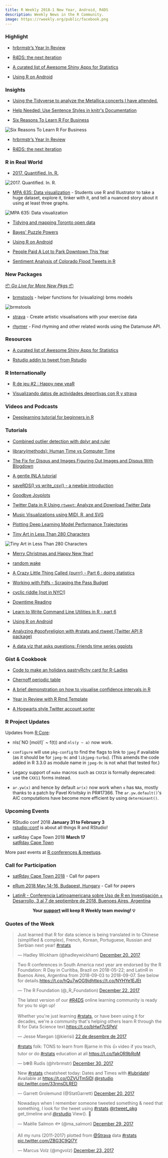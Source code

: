 ```yaml
---
title: R Weekly 2018-1 New Year, Android, R4DS
description: Weekly News in the R Community.
image: https://rweekly.org/public/facebook.png
---
```


###  Highlight

+ [hrbrmstr’s Year In Review](https://rud.is/rpubs/2017-year-in-review/)

+ [R4DS: the next iteration](https://medium.com/@kierisi/r4ds-the-next-iteration-d51e0a1b0b82)

+ [A curated list of Awesome Shiny Apps for Statistics](https://github.com/huyingjie/Awesome-shiny-apps-for-statistics)

+ [Using R on Android](http://selbydavid.com/2017/12/29/r-android/)


### Insights

+ [Using the Tidyverse to analyze the Metallica concerts I have attended. ](https://kgilds.rbind.io/2017/11/19/metallica-concerts-with-the-tidyverse/)

+ [Help Needed: Use Sentence Styles in knitr's Documentation](https://yihui.name/en/2017/12/sentence-styles-knitr/)

+ [Six Reasons To Learn R For Business](http://www.business-science.io/business/2017/12/27/six-reasons-to-use-R-for-business.html)

![Six Reasons To Learn R For Business](https://www.business-science.io/figure/source/2017-12-27-six-reasons-to-use-R-for-business/unnamed-chunk-1-1.png)

+ [hrbrmstr’s Year In Review](https://rud.is/rpubs/2017-year-in-review/)

+ [R4DS: the next iteration](https://medium.com/@kierisi/r4ds-the-next-iteration-d51e0a1b0b82)

### R in Real World

+ [2017. Quantified. In. R.](https://rud.is/b/2017/12/29/2017-quantified-in-r/)

![2017. Quantified. In. R.](https://i2.wp.com/rud.is/rpubs/2017-year-in-review/year-in-review_files/figure-html/tweet_length-1.png?zoom=3&resize=780%2C429&ssl=1)

+ [MPA 635: Data visualization](https://datavizf17.classes.andrewheiss.com/final-projects/) - Students use R and Illustrator to take a huge dataset, explore it, tinker with it, and tell a nuanced story about it using at least three graphs.

![MPA 635: Data visualization](https://datavizf17.classes.andrewheiss.com/final/dan-sisco/dan-sisco_final.png)

+ [Tidying and mapping Toronto open data](https://sharlagelfand.netlify.com/posts/tidying-toronto-open-data/)

+ [Bayes' Puzzle Powers](http://danielphadley.com/Bayes-538/)

+ [Using R on Android](http://selbydavid.com/2017/12/29/r-android/)

+ [People Paid A Lot to Park Downtown This Year](http://amyszczepanski.com/2017/12/29/people-paid-a-lot-to-park-downtown-this-year.html)

+ [Sentiment Analysis of Colorado Flood Tweets in R](https://earthdatascience.org/courses/earth-analytics/get-data-using-apis/sentiment-analysis-of-twitter-data-r/)


###  New Packages

<p class="added-hostname"><a href="https://rweekly.org/live" target="_blank" class="externalLink">📦 <i>Go Live for More New Pkgs</i> 📦</a></p>

+ [brmstools](https://mvuorre.github.io/brmstools/) - helper functions for (visualizing) brms models

![brmstools](https://mvuorre.github.io/brmstools/reference/figures/README-forest-1.png)

+ [strava](https://github.com/marcusvolz/strava) - Create artistic visualisations with your exercise data

+ [rhymer](https://landesbergn.github.io/rhymer/index.html) - Find rhyming and other related words using the Datamuse API.

###  Resources

+ [A curated list of Awesome Shiny Apps for Statistics](https://github.com/huyingjie/Awesome-shiny-apps-for-statistics)

+ [Rstudio addin to tweet from Rstudio](https://github.com/richarddmorey/tweetRcode)

###  R Internationally

+ [R de jeu #2 : Happy new yeaR](https://thinkr.fr/r-de-jeu-2-happy-new-year/)

+ [Visualizando datos de actividades deportivas con R y strava](http://liconoc.webs.upv.es/visualizando-datos-de-actividades-deportivas-con-r-y-strava/)


###  Videos and Podcasts

+ [Deeplearning tutorial for beginners in R](https://www.youtube.com/watch?v=uALv0VkPI30&feature=youtu.be)


###  Tutorials

+ [Combined outlier detection with dplyr and ruler](http://www.questionflow.org/2017/12/26/combined-outlier-detection-with-dplyr-and-ruler/)

+ [library(methods): Human Time vs Computer Time](https://yihui.name/en/2017/12/library-methods/)

+ [The Fix for Disqus and Images Figuring Out Images and Disqus With Blogdown](http://kgilds.rbind.io/2017/12/13/images/)

+ [A gentle INLA tutorial](https://www.precision-analytics.ca/blog-1/inla)

+ [saveRDS() vs write_csv() - a newbie introduction](https://roelandtn.frama.io/post/saverds-vs-write-csv/)

+ [Goodbye Joyplots](http://serialmentor.com/blog/2017/9/15/goodbye-joyplots)

+ [Twitter Data in R Using `rtweet`: Analyze and Download Twitter Data](https://earthdatascience.org/courses/earth-analytics/get-data-using-apis/use-twitter-api-r/)

+ [Music Visualizations using MIDI, R, and SVG](https://htmlpreview.github.io/?https://github.com/halhen/viz-pub/blob/master/mahler/code.html)

+ [Plotting Deep Learning Model Performance Trajectories](http://www.win-vector.com/blog/2017/12/plotting-deep-learning-model-performance-trajectories/)

+ [Tiny Art in Less Than 280 Characters](https://fronkonstin.com/2017/12/23/tiny-art-in-less-than-280-characters/)

![Tiny Art in Less Than 280 Characters](https://i0.wp.com/fronkonstin.com/wp-content/uploads/2017/12/sun.jpg?w=1200&ssl=1)

+ [Merry Christmas and Happy New Year!](http://blog.revolutionanalytics.com/2017/12/merry-christmas-and-happy-new-year.html)

+ [random wake](https://xianblog.wordpress.com/2017/12/27/random-wake/)

+ [A Crazy Little Thing Called {purrr} - Part 6 : doing statistics](http://colinfay.me/purrr-statistics/)

+ [Working with Pdfs - Scraping the Pass Budget](https://itsalocke.com/blog/working-with-pdfs---scraping-the-pass-budget/)

+ [cyclic riddle [not in NYC!]](https://xianblog.wordpress.com/2017/12/29/cyclic-riddle/)

+ [Downtime Reading](https://rviews.rstudio.com/2017/12/29/down-time-reading/)

+ [Learn to Write Command Line Utilities in R - part 6](http://blog.sellorm.com/2017/12/30/command-line-utilities-in-r-pt-6/)

+ [Using R on Android](http://selbydavid.com/2017/12/29/r-android/)

+ [Analyzing #goofyreligion with #rstats and rtweet (Twitter API R package)](https://rickpackblog.wordpress.com/2017/12/26/analyzing-goofyreligion-with-rstats-and-rtweet-twitter-api-r-package/)

+ [A data viz that asks questions: Friends time series ggplots](https://jesse.tw/post/friends-time-series-ggplots/)

### Gist & Cookbook

+ [Code to make an holidays pastryRchy card for R-Ladies](https://github.com/rladies/rladies_holidays)

+ [Chernoff periodic table](https://gist.github.com/baptiste/d4abfa8a6c095d659f8879af5ad9531b)

+ [A brief demonstration on how to visualise confidence intervals in R ](https://github.com/leonjessen/confidence_intervals_visualised)

+ [Year in Review with R Rmd Template](https://github.com/hrbrmstr/2017-year-in-review)

+ [A Hogwarts style Twitter account sorter](https://github.com/thoughtfulbloke/sorting_stat)

<!--<div class="post-more-begin"></div><div class="post-more-end"></div>-->


###  R Project Updates

Updates from [R Core](http://developer.r-project.org/blosxom.cgi/R-devel/NEWS):

+ nls(\`NO [mol/l]\` ~ f(t)) and `nls(y ~ a)` now work.

+ `configure` will use `pkg-config` to find the flags to link to `jpeg` if available (as it should be for `jpeg-9c` and `libjpeg-turbo`). (This amends the code added in R 3.3.0 as module name in `jpeg-9c` is not what that tested for.)

+ Legacy support of `make` macros such as `CXX1X` is formally deprecated: use the `CXX11` forms instead.

+ `ar.yw(x)` and hence by default `ar(x)` now work when `x` has `NA`s, mostly thanks to a patch by Pavel Krivitsky in PR#17366. The `ar.yw.default()`'s AIC computations have become more efficient by using `determinant()`.

###  Upcoming Events

+ RStudio conf 2018 **January 31 to February 3** <br />
[rstudio::conf](https://www.rstudio.com/conference/) is about all things R and RStudio!

+ satRday Cape Town 2018 **March 17** <br />
[satRday Cape Town](http://capetown2018.satrdays.org/)

<!-- + R/Finance 2018 **June 1 and 2** <br />
[Applied Finance with R](http://www.rinfinance.com).

+ [CascadiaRConf](https://cascadiarconf.com/) **June 2, 2018**
Portland, OR, US

+ [7eme Rencontres R](https://r2018-rennes.sciencesconf.org/)  **5 & 6 July 2018** <br />
Rennes - Agrocampus

+ useR! 2018 **July 10, 2018** <br />
The annual useR! conference is the main meeting of the international R user and developer community. -->

More past events at [R conferences & meetups](https://conf.rweekly.org).


###  Call for Participation

+ [satRday Cape Town 2018](http://capetown2018.satrdays.org/#callforpapers) - Call for papers

+ [eRum 2018 May 14-16, Budapest, Hungary](http://2018.erum.io/#cfp) - Call for papers

+ [LatinR - Conferencia Latinoamericana sobre Uso de R en Investigación + Desarrollo, 3 al 7 de septiembre de 2018, Buenoes Aires, Argentina](http://47jaiio.sadio.org.ar/index.php?q=node/125)

<p class="hide-support added-hostname support-rweekly" style="text-align: center;font-weight: bold;">Your <a class="non-visited externalLink" href="https://www.patreon.com/rweekly" onclick="pas(this)">support</a> will keep R Weekly team moving! 💡</p>

###  Quotes of the Week

<blockquote class="twitter-tweet" data-lang="en"><p lang="en" dir="ltr">Just learned that R for data science is being translated in to Chinese (simplified &amp; complex), French, Korean, Portuguese, Russian and Serbian next year! <a href="https://twitter.com/hashtag/rstats?src=hash&amp;ref_src=twsrc%5Etfw">#rstats</a></p>&mdash; Hadley Wickham (@hadleywickham) <a href="https://twitter.com/hadleywickham/status/943507974303244289?ref_src=twsrc%5Etfw">December 20, 2017</a></blockquote>

<blockquote class="twitter-tweet" data-lang="en"><p lang="en" dir="ltr">Two R conferences in South America next year are endorsed by the R Foundation: R Day in Curitiba, Brazil on 2018-05-22; and LatinR in Buenos Aires, Argentina from 2018-09-03 to 2018-09-07. See below for details.<a href="https://t.co/hQu7wOG9id">https://t.co/hQu7wOG9id</a><a href="https://t.co/NYHYe1EJEt">https://t.co/NYHYe1EJEt</a></p>&mdash; The R Foundation (@_R_Foundation) <a href="https://twitter.com/_R_Foundation/status/944212199509319680?ref_src=twsrc%5Etfw">December 22, 2017</a></blockquote>


<blockquote class="twitter-tweet" data-lang="ca"><p lang="en" dir="ltr">The latest version of our <a href="https://twitter.com/hashtag/R4DS?src=hash&amp;ref_src=twsrc%5Etfw">#R4DS</a> online learning community is ready for you to sign up!<br><br>Whether you&#39;re just learning <a href="https://twitter.com/hashtag/rstats?src=hash&amp;ref_src=twsrc%5Etfw">#rstats</a>, or have been using it for decades, we&#39;re a community that&#39;s helping others learn R through the R for Data Science text.<a href="https://t.co/bHwf7cSPeV">https://t.co/bHwf7cSPeV</a></p>&mdash; Jesse Maegan (@kierisi) <a href="https://twitter.com/kierisi/status/944263269111468032?ref_src=twsrc%5Etfw">22 de desembre de 2017</a></blockquote>


<blockquote class="twitter-tweet" data-lang="en"><p lang="en" dir="ltr"><a href="https://twitter.com/hashtag/rstats?src=hash&amp;ref_src=twsrc%5Etfw">#rstats</a> folk: TONS to learn from Bjarne in this 👍 video if you teach, tutor or do <a href="https://twitter.com/hashtag/rstats?src=hash&amp;ref_src=twsrc%5Etfw">#rstats</a> education at all <a href="https://t.co/fakOR9bRoM">https://t.co/fakOR9bRoM</a></p>&mdash; b❆B Rudis (@hrbrmstr) <a href="https://twitter.com/hrbrmstr/status/946947183823196160?ref_src=twsrc%5Etfw">December 30, 2017</a></blockquote>
<script async src="https://platform.twitter.com/widgets.js" charset="utf-8"></script>

<blockquote class="twitter-tweet" data-lang="en"><p lang="en" dir="ltr">New <a href="https://twitter.com/hashtag/rstats?src=hash&amp;ref_src=twsrc%5Etfw">#rstats</a> cheatsheet today: Dates and Times with <a href="https://twitter.com/hashtag/lubridate?src=hash&amp;ref_src=twsrc%5Etfw">#lubridate</a>! Available at <a href="https://t.co/OZVUTm5lDl">https://t.co/OZVUTm5lDl</a> <a href="https://twitter.com/rstudio?ref_src=twsrc%5Etfw">@rstudio</a> <a href="https://t.co/33rmsDLRED">pic.twitter.com/33rmsDLRED</a></p>&mdash; Garrett Grolemund (@StatGarrett) <a href="https://twitter.com/StatGarrett/status/943570215383781378?ref_src=twsrc%5Etfw">December 20, 2017</a></blockquote>

<blockquote class="twitter-tweet" data-lang="en"><p lang="en" dir="ltr">Nowadays when I remember someone tweeted something &amp; need that something, I look for the tweet using <a href="https://twitter.com/hashtag/rstats?src=hash&amp;ref_src=twsrc%5Etfw">#rstats</a> <a href="https://twitter.com/rtweet_pkg?ref_src=twsrc%5Etfw">@rtweet_pkg</a> get_timeline and <a href="https://twitter.com/rstudio?ref_src=twsrc%5Etfw">@rstudio</a> View(). 🔎</p>&mdash; Maëlle Salmon 🐟 (@ma_salmon) <a href="https://twitter.com/ma_salmon/status/946697733418741760?ref_src=twsrc%5Etfw">December 29, 2017</a></blockquote>

<blockquote class="twitter-tweet" data-lang="en"><p lang="en" dir="ltr">All my runs (2011-2017) plotted from <a href="https://twitter.com/Strava?ref_src=twsrc%5Etfw">@Strava</a> data <a href="https://twitter.com/hashtag/rstats?src=hash&amp;ref_src=twsrc%5Etfw">#rstats</a> <a href="https://t.co/ZBG3C9QI7Y">pic.twitter.com/ZBG3C9QI7Y</a></p>&mdash; Marcus Volz (@mgvolz) <a href="https://twitter.com/mgvolz/status/944492030117363713?ref_src=twsrc%5Etfw">December 23, 2017</a></blockquote>
